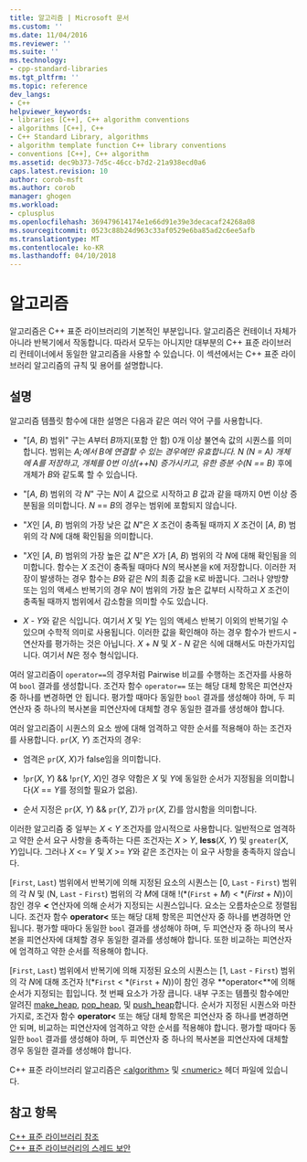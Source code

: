 ```yaml
---
title: 알고리즘 | Microsoft 문서
ms.custom: ''
ms.date: 11/04/2016
ms.reviewer: ''
ms.suite: ''
ms.technology:
- cpp-standard-libraries
ms.tgt_pltfrm: ''
ms.topic: reference
dev_langs:
- C++
helpviewer_keywords:
- libraries [C++], C++ algorithm conventions
- algorithms [C++], C++
- C++ Standard Library, algorithms
- algorithm template function C++ library conventions
- conventions [C++], C++ algorithm
ms.assetid: dec9b373-7d5c-46cc-b7d2-21a938ecd0a6
caps.latest.revision: 10
author: corob-msft
ms.author: corob
manager: ghogen
ms.workload:
- cplusplus
ms.openlocfilehash: 369479614174e1e66d91e39e3decacaf24268a08
ms.sourcegitcommit: 0523c88b24d963c33af0529e6ba85ad2c6ee5afb
ms.translationtype: MT
ms.contentlocale: ko-KR
ms.lasthandoff: 04/10/2018
---
```

# <a name="algorithms"></a>알고리즘
알고리즘은 C++ 표준 라이브러리의 기본적인 부분입니다. 알고리즘은 컨테이너 자체가 아니라 반복기에서 작동합니다. 따라서 모두는 아니지만 대부분의 C++ 표준 라이브러리 컨테이너에서 동일한 알고리즘을 사용할 수 있습니다. 이 섹션에서는 C++ 표준 라이브러리 알고리즘의 규칙 및 용어를 설명합니다.  
  
## <a name="remarks"></a>설명  
 알고리즘 템플릿 함수에 대한 설명은 다음과 같은 여러 약어 구를 사용합니다.  
  
-   "[*A*, *B*) 범위" 구는 *A*부터 *B*까지(포함 안 함) 0개 이상 불연속 값의 시퀀스를 의미합니다. 범위는 *A;*에서 *B*에 연결할 수 있는 경우에만 유효합니다. *N* (*N* = *A*) 개체에 *A*를 저장하고, 개체를 0번 이상(++*N*) 증가시키고, 유한 증분 수(N == B*)* 후에 개체가 *B*와 같도록 할 수 있습니다.  
  
-   "[*A*, *B*) 범위의 각 *N*" 구는 *N*이 *A* 값으로 시작하고 *B* 값과 같을 때까지 0번 이상 증분됨을 의미합니다. *N* == *B*의 경우는 범위에 포함되지 않습니다.  
  
-   "*X*인 [*A*, *B*) 범위의 가장 낮은 값 *N*"은 *X* 조건이 충족될 때까지 *X* 조건이 [*A*, *B*) 범위의 각 *N*에 대해 확인됨을 의미합니다.  
  
-   "*X*인 [*A*, *B*) 범위의 가장 높은 값 *N*"은 *X*가 [*A*, *B*) 범위의 각 *N*에 대해 확인됨을 의미합니다. 함수는 *X* 조건이 충족될 때마다 *N*의 복사본을 `K`에 저장합니다. 이러한 저장이 발생하는 경우 함수는 *B*와 같은 *N*의 최종 값을 `K`로 바꿉니다. 그러나 양방향 또는 임의 액세스 반복기의 경우 *N*이 범위의 가장 높은 값부터 시작하고 *X* 조건이 충족될 때까지 범위에서 감소함을 의미할 수도 있습니다.  
  
-   *X* - *Y*와 같은 식입니다. 여기서 *X* 및 *Y*는 임의 액세스 반복기 이외의 반복기일 수 있으며 수학적 의미로 사용됩니다. 이러한 값을 확인해야 하는 경우 함수가 반드시 **-** 연산자를 평가하는 것은 아닙니다. *X* + *N* 및 *X* - *N* 같은 식에 대해서도 마찬가지입니다. 여기서 *N*은 정수 형식입니다.  
  
 여러 알고리즘이 `operator==`의 경우처럼 Pairwise 비교를 수행하는 조건자를 사용하여 `bool` 결과를 생성합니다. 조건자 함수 `operator==` 또는 해당 대체 항목은 피연산자 중 하나를 변경하면 안 됩니다. 평가할 때마다 동일한 `bool` 결과를 생성해야 하며, 두 피연산자 중 하나의 복사본을 피연산자에 대체할 경우 동일한 결과를 생성해야 합니다.  
  
 여러 알고리즘이 시퀀스의 요소 쌍에 대해 엄격하고 약한 순서를 적용해야 하는 조건자를 사용합니다. `pr`(*X*, *Y*) 조건자의 경우:  
  
-   엄격은 `pr`(*X*, *X*)가 false임을 의미합니다.  
  
-   !`pr`(*X*, *Y*) && !`pr`(*Y*, *X*)인 경우 약함은 *X* 및 *Y*에 동일한 순서가 지정됨을 의미합니다(*X* == *Y*를 정의할 필요가 없음).  
  
-   순서 지정은 `pr`(*X*, *Y*) && `pr`(*Y*, Z)가 `pr`(*X*, Z)를 암시함을 의미합니다.  
  
 이러한 알고리즘 중 일부는 *X* \< *Y* 조건자를 암시적으로 사용합니다. 일반적으로 엄격하고 약한 순서 요구 사항을 충족하는 다른 조건자는 *X* > *Y*, **less**(*X*, *Y*) 및 `greater`(*X*, *Y*)입니다. 그러나 *X* \<= *Y* 및 *X* >= *Y*와 같은 조건자는 이 요구 사항을 충족하지 않습니다.  
  
 [`First`, `Last`) 범위에서 반복기에 의해 지정된 요소의 시퀀스는 [0, `Last` - `First`) 범위의 각 *N* 및 (N, `Last` - `First`) 범위의 각 *M*에 대해 !(\*(`First` + *M*) < \*(*First* + *N*))이 참인 경우 **<** 연산자에 의해 순서가 지정되는 시퀀스입니다. 요소는 오름차순으로 정렬됩니다. 조건자 함수 **operator<** 또는 해당 대체 항목은 피연산자 중 하나를 변경하면 안 됩니다. 평가할 때마다 동일한 `bool` 결과를 생성해야 하며, 두 피연산자 중 하나의 복사본을 피연산자에 대체할 경우 동일한 결과를 생성해야 합니다. 또한 비교하는 피연산자에 엄격하고 약한 순서를 적용해야 합니다.  
  
 [`First`, `Last`) 범위에서 반복기에 의해 지정된 요소의 시퀀스는 [1, `Last` - `First`) 범위의 각 *N*에 대해 조건자 !(\*`First` < \*(`First` + *N*))이 참인 경우 **operator<**에 의해 순서가 지정되는 힙입니다. 첫 번째 요소가 가장 큽니다. 내부 구조는 템플릿 함수에만 알려진 [make_heap](../standard-library/algorithm-functions.md#make_heap), [pop_heap](../standard-library/algorithm-functions.md#pop_heap), 및 [push_heap](../standard-library/algorithm-functions.md#push_heap)합니다. 순서가 지정된 시퀀스와 마찬가지로, 조건자 함수 **operator<** 또는 해당 대체 항목은 피연산자 중 하나를 변경하면 안 되며, 비교하는 피연산자에 엄격하고 약한 순서를 적용해야 합니다. 평가할 때마다 동일한 `bool` 결과를 생성해야 하며, 두 피연산자 중 하나의 복사본을 피연산자에 대체할 경우 동일한 결과를 생성해야 합니다.  
  
 C++ 표준 라이브러리 알고리즘은 [\<algorithm>](../standard-library/algorithm.md) 및 [\<numeric>](../standard-library/numeric.md) 헤더 파일에 있습니다.  
  
## <a name="see-also"></a>참고 항목  
 [C++ 표준 라이브러리 참조](../standard-library/cpp-standard-library-reference.md)   
 [C++ 표준 라이브러리의 스레드 보안](../standard-library/thread-safety-in-the-cpp-standard-library.md)

